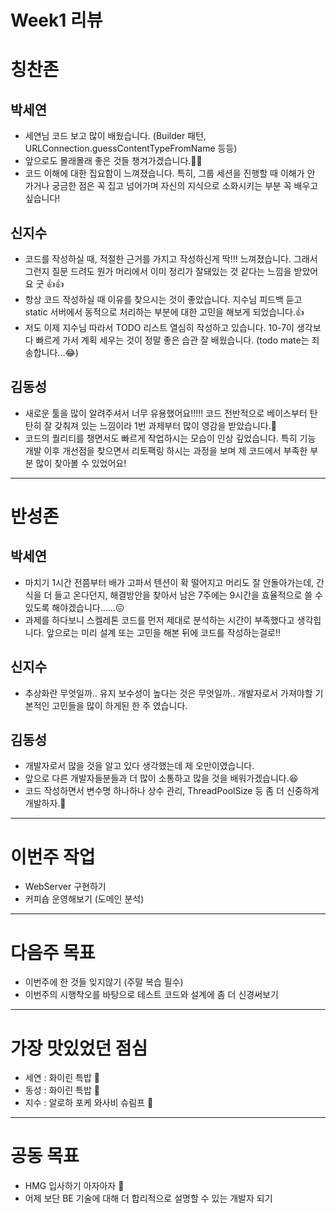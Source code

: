 # Week1 리뷰 

# 칭찬존

## 박세연
- 세연님 코드 보고 많이 배웠습니다. (Builder 패턴, URLConnection.guessContentTypeFromName 등등)
- 앞으로도 몰래몰래 좋은 것들 챙겨가겠습니다.🙇‍♂️
- 코드 이해에 대한 집요함이 느껴졌습니다. 특히, 그룹 세션을 진행할 때 이해가 안 가거나 궁금한 점은 꼭 집고 넘어가며 자신의 지식으로 소화시키는 부분 꼭 배우고 싶습니다! 

## 신지수

- 코드를 작성하실 때, 적절한 근거를 가지고 작성하신게 딱!!! 느껴졌습니다. 그래서 그런지 질문 드려도 뭔가 머리에서 이미 정리가 잘돼있는 것 같다는 느낌을 받았어요 굿 👍👍
- 항상 코드 작성하실 때 이유를 찾으시는 것이 좋았습니다. 지수님 피드백 듣고 static 서버에서 동적으로 처리하는 부분에 대한 고민을 해보게 되었습니다.👍
- 저도 이제 지수님 따라서 TODO 리스트 열심히 작성하고 있습니다. 10-7이 생각보다 빠르게 가서 계획 세우는 것이 정말 좋은 습관 잘 배웠습니다. (todo mate는 죄송합니다...😂)

## 김동성
- 새로운 툴을 많이 알려주셔서 너무 유용했어요!!!!! 코드 전반적으로 베이스부터 탄탄히 잘 갖춰져 있는 느낌이라 1번 과제부터 많이 영감을 받았습니다.👏
- 코드의 퀄리티를 챙면서도 빠르게 작업하시는 모습이 인상 깊었습니다. 특히 기능 개발 이후 개선점을 찾으면서 리토팩링 하시는 과정을 보며 제 코드에서 부족한 부분 많이 찾아볼 수 있었어요!

---
# 반성존

## 박세연
- 마치기 1시간 전쯤부터 배가 고파서 텐션이 확 떨어지고 머리도 잘 안돌아가는데, 간식을 더 들고 온다던지, 해결방안을 찾아서 남은 7주에는 9시간을 효율적으로 쓸 수 있도록 해야겠습니다……😖
- 과제를 하다보니  스켈레톤 코드를 먼저 제대로 분석하는 시간이 부족했다고 생각힙니다. 앞으로는 미리 설계 또는 고민을 해본 뒤에 코드를 작성하는걸로!!

## 신지수
- 추상화란 무엇일까.. 유지 보수성이 높다는 것은 무엇일까.. 개발자로서 가져야할 기본적인 고민들을 많이 하게된 한 주 였습니다.

## 김동성
- 개발자로서 많을 것을 알고 있다 생각했는데 제 오만이였습니다.
- 앞으로 다른 개발자들분들과 더 많이 소통하고 많을 것을 배워가겠습니다.😆
- 코드 작성하면서 변수명 하나하나 상수 관리, ThreadPoolSize 등 좀 더 신중하게 개발하자.👀

---
# 이번주 작업
- WebServer 구현하기
- 커피숍 운영해보기 (도메인 분석)

---
# 다음주 목표
- 이번주에 한 것들 잊지않기 (주말 복습 필수)
- 이번주의 시행착오를 바탕으로 테스트 코드와 설계에 좀 더 신경써보기

---
# 가장 맛있었던 점심

- 세연 : 화이린 특밥 🍛
- 동성 : 화이린 특밥 🍛
- 지수 : 알로하 포케 와사비 슈림프 🍚
---
# 공동 목표
- HMG 입사하기 아자아자 💪
- 어제 보단 BE 기술에 대해 더 합리적으로 설명할 수 있는 개발자 되기
